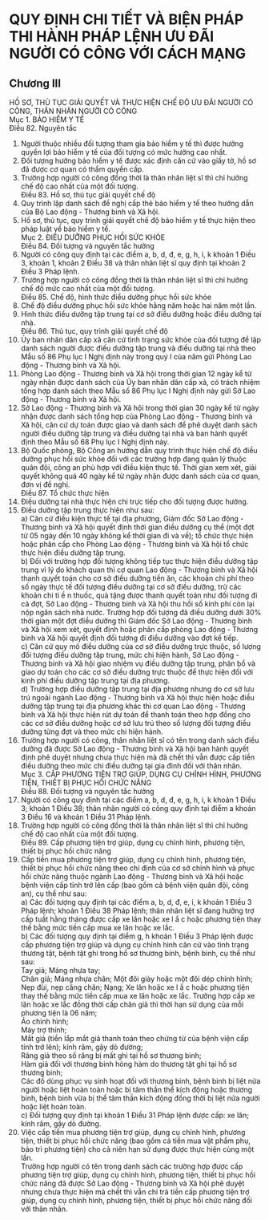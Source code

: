 # QUY ĐỊNH CHI TIẾT VÀ BIỆN PHÁP THI HÀNH PHÁP LỆNH ƯU ĐÃI NGƯỜI CÓ CÔNG VỚI CÁCH MẠNG

## Chương III  
HỒ SƠ, THỦ TỤC GIẢI QUYẾT VÀ THỰC HIỆN CHẾ ĐỘ ƯU ĐÃI NGƯỜI CÓ CÔNG, THÂN NHÂN NGƯỜI CÓ CÔNG  
Mục 1. BẢO HIỂM Y TẾ  
Điều 82. Nguyên tắc  
1. Người thuộc nhiều đối tượng tham gia bảo hiểm y tế thì được hưởng quyền lợi bảo hiểm y tế của đối tượng có mức hưởng cao nhất.  
2. Đối tượng hưởng bảo hiểm y tế được xác định căn cứ vào giấy tờ, hồ sơ đã được cơ quan có thẩm quyền cấp.  
3. Trường hợp người có công đồng thời là thân nhân liệt sĩ thì chỉ hưởng chế độ cao nhất của một đối tượng.  
Điều 83. Hồ sơ, thủ tục giải quyết chế độ  
1. Quy trình lập danh sách đề nghị cấp thẻ bảo hiểm y tế theo hướng dẫn của Bộ Lao động - Thương binh và Xã hội.  
2. Hồ sơ, thủ tục, quy trình giải quyết chế độ bảo hiểm y tế thực hiện theo pháp luật về bảo hiểm y tế.  
Mục 2. ĐIỀU DƯỠNG PHỤC HỒI SỨC KHỎE  
Điều 84. Đối tượng và nguyên tắc hưởng  
1. Người có công quy định tại các điểm a, b, d, đ, e, g, h, i, k khoản 1 Điều 3, khoản 1, khoản 2 Điều 38 và thân nhân liệt sĩ quy định tại khoản 2 Điều 3 Pháp lệnh.  
2. Trường hợp người có công đồng thời là thân nhân liệt sĩ thì chỉ hưởng chế độ mức cao nhất của một đối tượng.  
Điều 85. Chế độ, hình thức điều dưỡng phục hồi sức khỏe  
1. Chế độ điều dưỡng phục hồi sức khỏe hằng năm hoặc hai năm một lần.  
2. Hình thức điều dưỡng tập trung tại cơ sở điều dưỡng hoặc điều dưỡng tại nhà.  
Điều 86. Thủ tục, quy trình giải quyết chế độ  
1. Ủy ban nhân dân cấp xã căn cứ tình trạng sức khỏe của đối tượng để lập danh sách người được điều dưỡng tập trung và điều dưỡng tại nhà theo Mẫu số 86 Phụ lục I  Nghị định này trong quý I của năm gửi Phòng Lao động - Thương binh và Xã hội.  
2. Phòng Lao động - Thương binh và Xã hội trong thời gian 12 ngày kể từ ngày nhận được danh sách của Ủy ban nhân dân cấp xã, có trách nhiệm tổng hợp danh sách theo Mẫu số 86 Phụ lục I Nghị định này gửi Sở Lao động - Thương binh và Xã hội.  
3. Sở Lao động - Thương binh và Xã hội trong thời gian 30 ngày kể từ ngày nhận được danh sách tổng hợp của Phòng Lao động - Thương binh và Xã hội, căn cứ dự toán được giao và danh sách để phê duyệt danh sách người điều dưỡng tập trung và điều dưỡng tại nhà và ban hành quyết định theo Mẫu số 68 Phụ lục I Nghị định này.  
4. Bộ Quốc phòng, Bộ Công an hướng dẫn quy trình thực hiện chế độ điều dưỡng phục hồi sức khỏe đối với các trường hợp đang quản lý thuộc quân đội, công an phù hợp với điều kiện thực tế. Thời gian xem xét, giải quyết không quá 40 ngày kể từ ngày nhận được danh sách của cơ quan, đơn vị đề nghị.  
Điều 87. Tổ chức thực hiện  
1. Điều dưỡng tại nhà thực hiện chi trực tiếp cho đối tượng được hưởng.  
2. Điều dưỡng tập trung thực hiện như sau:  
a) Căn cứ điều kiện thực tế tại địa phương, Giám đốc Sở Lao động - Thương binh và Xã hội quyết định thời gian điều dưỡng cụ thể (một đợt từ 05 ngày đến 10 ngày không kể thời gian đi và về); tổ chức thực hiện hoặc phân cấp cho Phòng Lao động - Thương binh và Xã hội tổ chức thực hiện điều dưỡng tập trung.  
b) Đối với trường hợp đối tượng không tiếp tục thực hiện điều dưỡng tập trung vì lý do khách quan thì cơ quan Lao động - Thương binh và Xã hội thanh quyết toán cho cơ sở điều dưỡng tiền ăn, các khoản chi phí theo số ngày thực tế đối tượng điều dưỡng tại cơ sở điều dưỡng, trừ các khoản chi ti ề n thuốc, quà tặng được thanh quyết toán như đối tượng đi cả đợt, Sở Lao động - Thương binh và Xã hội thu hồi số kinh phí còn lại nộp ngân sách nhà nước. Trường hợp đối tượng đã điều dưỡng dưới 30% thời gian một đợt điều dưỡng thì Giám đốc Sở Lao động - Thương binh và Xã hội xem xét, quyết định hoặc phân cấp phòng Lao động - Thương binh và Xã hội quyết định đối tượng đi điều dưỡng vào đợt kế tiếp.  
c) Căn cứ quy mô điều dưỡng của cơ sở điều dưỡng trực thuộc, số lượng đối tượng điều dưỡng tập trung, mức chi hiện hành, Sở Lao động - Thương binh và Xã hội giao nhiệm vụ điều dưỡng tập trung, phân bổ và giao dự toán cho các cơ sở điều dưỡng trực thuộc để thực hiện đối với kinh phí điều dưỡng tập trung tại địa phương.  
d) Trường hợp điều dưỡng tập trung tại địa phương nhưng do cơ sở lưu trú ngoài ngành Lao động - Thương binh và Xã hội thực hiện hoặc điều dưỡng tập trung tại địa phương khác thì cơ quan Lao động - Thương binh và Xã hội thực hiện rút dự toán để thanh toán theo hợp đồng cho các cơ sở điều dưỡng hoặc cơ sở lưu trú theo số lượng đối tượng điều dưỡng từng đợt và theo mức chi hiện hành.  
3. Trường hợp người có công, thân nhân liệt sĩ có tên trong danh sách điều dưỡng đã được Sở Lao động - Thương binh và Xã hội ban hành quyết định phê duyệt nhưng chưa thực hiện mà đã chết thì vẫn được cấp tiền điều dưỡng theo mức chi điều dưỡng tại gia đình đối với thân nhân.  
Mục 3. CẤP PHƯƠNG TIỆN TRỢ GIÚP, DỤNG CỤ CHỈNH HÌNH, PHƯƠNG TIỆN, THIẾT BỊ PHỤC HỒI CHỨC NĂNG  
Điều 88. Đối tượng và nguyên tắc hưởng  
1. Người có công quy định tại các điểm a, b, d, đ, e, g, h, i, k khoản 1 Điều 3;  khoản 1 Điều 38; thân nhân người có công quy định tại điểm a khoản 3 Điều 16 và khoản 1 Điều 31 Pháp lệnh.  
2. Trường hợp người có công đồng thời là thân nhân liệt sĩ thì chỉ hưởng chế độ cao nhất của một đối tượng.  
Điều 89. Cấp phương tiện trợ giúp, dụng cụ chỉnh hình, phương tiện, thiết bị phục hồi chức năng  
1. Cấp tiền mua phương tiện trợ giúp, dụng cụ chỉnh hình, phương tiện, thiết bị phục hồi chức năng theo chỉ định của cơ sở chỉnh hình và phục hồi chức năng thuộc ngành Lao động - Thương binh và Xã hội hoặc bệnh viện cấp tỉnh trở lên cấp (bao gồm cả bệnh viện quân đội, công an), cụ thể như sau:  
a) Các đối tượng quy định tại các điểm a, b, d, đ, e, i, k khoản 1 Điều 3 Pháp lệnh; khoản 1 Điều 38 Pháp lệnh; thân nhân liệt sĩ đang hưởng trợ cấp tuất hằng tháng được cấp xe lăn hoặc xe l ắ c hoặc phương tiện thay thế bằng mức tiền cấp mua xe lăn hoặc xe lắc.  
b) Các đối tượng quy định tại điểm g, h khoản 1 Điều 3 Pháp lệnh được cấp phương tiện trợ giúp và dụng cụ chỉnh hình căn cứ vào tình trạng thương tật, bệnh tật ghi trong hồ sơ thương binh, bệnh binh, cụ thể như sau:  
Tay giả; Máng nhựa tay;  
Chân giả; Máng nhựa chân; Một đôi giày hoặc một đôi dép chỉnh hình; Nẹp đùi, nẹp căng chân; Nạng; Xe lăn hoặc xe l ắ c hoặc phương tiện thay thế bằng mức tiền cấp mua xe lăn hoặc xe lắc. Trường hợp cấp xe lăn hoặc xe lắc đồng thời cấp chân giả thì thời hạn sử dụng của mỗi phương tiện là 06 năm;  
Áo chỉnh hình;  
Máy trợ thính;  
Mắt giả (tiền lắp mắt giả thanh toán theo chứng từ của bệnh viện cấp tỉnh trở lên); kính râm, gậy dò đường;  
Răng giả theo số răng bị mất ghi tại hồ sơ thương binh;  
Hàm giả đối với thương binh hỏng hàm do thương tật ghi tại hồ sơ thương binh;  
Các đồ dùng phục vụ sinh hoạt đối với thương binh, bệnh binh bị liệt nửa người hoặc liệt hoàn toàn hoặc bị tâm thần thể kích động hoặc thương binh, bệnh binh vừa bị thể tâm thần kích động đồng thời bị liệt nửa người hoặc liệt hoàn toàn.  
c) Đối tượng quy định tại khoản 1 Điều 31 Pháp lệnh được cấp: xe lăn; kính râm, gậy dò đường.  
2. Việc cấp tiền mua phương tiện trợ giúp, dụng cụ chỉnh hình, phương tiện, thiết bị phục hồi chức năng (bao gồm cả tiền mua vật phẩm phụ, bảo trì phương tiện) cho cả niên hạn sử dụng được thực hiện cùng một lần.  
Trường hợp người có tên trong danh sách các trường hợp được cấp phương tiện trợ giúp, dụng cụ chỉnh hình, phương tiện, thiết bị phục hồi chức năng đã được Sở Lao động - Thương binh và Xã hội phê duyệt nhưng chưa thực hiện mà chết thì vẫn chi trả tiền cấp phương tiện trợ giúp, dụng cụ chỉnh hình, phương tiện, thiết bị phục hồi chức năng đối với thân nhân.